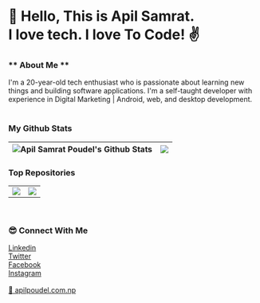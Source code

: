 

<h1> 👋 Hello, This is Apil Samrat.<br>I love tech. I love To Code! ✌</h1>
</p>

<h3>** About Me **</h3>
I'm a 20-year-old tech enthusiast who is passionate about learning new things and building software applications. I'm a self-taught developer with experience in Digital Marketing | Android, web, and desktop development.

<br>
<br>



<h3>My Github Stats</h3>

|<img align="center" src="https://github-readme-stats.vercel.app/api?username=apilsamrat&count_private=true&show_icons=true&include_all_commits=true&theme=buefy&hide_border=true" alt="Apil Samrat Poudel's Github Stats" /> | <img align="center" src="https://github-readme-stats.vercel.app/api/top-langs/?username=apilsamrat&layout=compact&theme=buefy&hide_border=true" /> |
| ------------- | ------------- |



<h3>Top Repositories</h3>
<table>
  <tr>
 <td> <img align="center" src="https://github-readme-stats.vercel.app/api/pin/?username=apilsamrat&repo=emergencyaccidentalert&theme=buefy" /></td>
    <td><img align="center" src="https://github-readme-stats.vercel.app/api/pin/?username=apilsamrat&repo=emergencyalertresponder&theme=buefy" /></td></tr>
</table>

<br />



<h3>😎 Connect With Me</h3>

<a href="https://www.linkedin.com/in/apilsamrat/">
Linkedin</a>
<br>

<a href="https://twitter.com/_apilsamrat">
  Twitter
</a>
<br>

<a href="https://www.facebook.com/apilsamratpoudel">
Facebook
</a>
<br>

<a href="https://www.instagram.com/">
Instagram
</a>
<br>
<br>

<a href="https://www.apilpoudel.com.np">
 🔗 apilpoudel.com.np 
</a>
